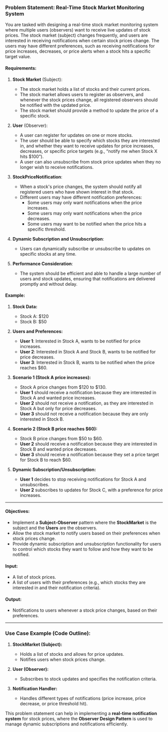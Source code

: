 ### **Problem Statement: Real-Time Stock Market Monitoring System**

You are tasked with designing a real-time stock market monitoring system where multiple users (observers) want to receive live updates of stock prices. The stock market (subject) changes frequently, and users are interested in receiving notifications when certain stock prices change. The users may have different preferences, such as receiving notifications for price increases, decreases, or price alerts when a stock hits a specific target value.

#### **Requirements:**

1. **Stock Market** (Subject):

   - The stock market holds a list of stocks and their current prices.
   - The stock market allows users to register as observers, and whenever the stock prices change, all registered observers should be notified with the updated price.
   - The stock market should provide a method to update the price of a specific stock.

2. **User** (Observer):

   - A user can register for updates on one or more stocks.
   - The user should be able to specify which stocks they are interested in, and whether they want to receive updates for price increases, decreases, or specific price targets (e.g., “notify me when Stock X hits $100”).
   - A user can also unsubscribe from stock price updates when they no longer wish to receive notifications.

3. **StockPriceNotification**:
   - When a stock's price changes, the system should notify all registered users who have shown interest in that stock.
   - Different users may have different notification preferences:
     - Some users may only want notifications when the price increases.
     - Some users may only want notifications when the price decreases.
     - Some users may want to be notified when the price hits a specific threshold.
4. **Dynamic Subscription and Unsubscription**:

   - Users can dynamically subscribe or unsubscribe to updates on specific stocks at any time.

5. **Performance Consideration**:
   - The system should be efficient and able to handle a large number of users and stock updates, ensuring that notifications are delivered promptly and without delay.

#### **Example:**

1. **Stock Data:**

   - Stock A: $120
   - Stock B: $50

2. **Users and Preferences:**

   - **User 1**: Interested in Stock A, wants to be notified for price increases.
   - **User 2**: Interested in Stock A and Stock B, wants to be notified for price decreases.
   - **User 3**: Interested in Stock B, wants to be notified when the price reaches $60.

3. **Scenario 1 (Stock A price increases):**

   - Stock A price changes from $120 to $130.
   - **User 1** should receive a notification because they are interested in Stock A and wanted price increases.
   - **User 2** should not receive a notification, as they are interested in Stock A but only for price decreases.
   - **User 3** should not receive a notification because they are only interested in Stock B.

4. **Scenario 2 (Stock B price reaches $60):**

   - Stock B price changes from $50 to $60.
   - **User 2** should receive a notification because they are interested in Stock B and wanted price decreases.
   - **User 3** should receive a notification because they set a price target for Stock B to reach $60.

5. **Dynamic Subscription/Unsubscription:**
   - **User 1** decides to stop receiving notifications for Stock A and unsubscribes.
   - **User 2** subscribes to updates for Stock C, with a preference for price increases.

---

#### **Objectives:**

- Implement a **Subject-Observer** pattern where the **StockMarket** is the subject and the **Users** are the observers.
- Allow the stock market to notify users based on their preferences when stock prices change.
- Provide dynamic subscription and unsubscription functionality for users to control which stocks they want to follow and how they want to be notified.

#### **Input:**

- A list of stock prices.
- A list of users with their preferences (e.g., which stocks they are interested in and their notification criteria).

#### **Output:**

- Notifications to users whenever a stock price changes, based on their preferences.

---

### **Use Case Example (Code Outline):**

1. **StockMarket (Subject):**

   - Holds a list of stocks and allows for price updates.
   - Notifies users when stock prices change.

2. **User (Observer):**

   - Subscribes to stock updates and specifies the notification criteria.

3. **Notification Handler:**
   - Handles different types of notifications (price increase, price decrease, or price threshold hit).

This problem statement can help in implementing a **real-time notification system** for stock prices, where the **Observer Design Pattern** is used to manage dynamic subscriptions and notifications efficiently.
